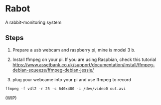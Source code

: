 # Rabot
A rabbit-monitoring system

## Steps
1. Prepare a usb webcam and raspberry pi, mine is model 3 b.

2. Install ffmpeg on your pi. If you are using Raspbian, check this tutorial
https://www.assetbank.co.uk/support/documentation/install/ffmpeg-debian-squeeze/ffmpeg-debian-jessie/

3. plug your webcame into your pi and use ffmpeg to record

```ffmpeg -f v4l2 -r 25 -s 640x480 -i /dev/video0 out.avi```

(WIP)
